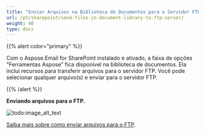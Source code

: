 ```yaml
---
title: "Enviar Arquivos na Biblioteca de Documentos para o Servidor FTP"
url: /pt/sharepoint/send-files-in-document-library-to-ftp-server/
weight: 40
type: docs
---
```



{{% alert color="primary" %}} 

Com o Aspose.Email for SharePoint instalado e ativado, a faixa de opções "Ferramentas Aspose" fica disponível na biblioteca de documentos. Ela inclui recursos para transferir arquivos para o servidor FTP. Você pode selecionar qualquer arquivo(s) e enviar para o servidor FTP. 

{{% /alert %}} 

**Enviando arquivos para o FTP.** 

![todo:image_alt_text](send-files-in-document-library-to-ftp-server_1.png)


[Saiba mais sobre como enviar arquivos para o FTP](/email/sharepoint/send-selected-files-to-ftp-server/).
